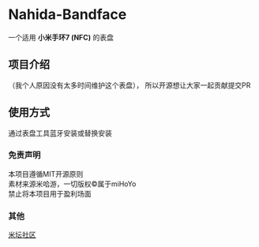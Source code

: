 # Nahida-Bandface
一个适用 **小米手环7 (NFC)** 的表盘

## 项目介绍
（我个人原因没有太多时间维护这个表盘），
所以开源想让大家一起贡献提交PR

## 使用方式
通过表盘工具蓝牙安装或替换安装

### 免责声明
本项目遵循MIT开源原则<br>
素材来源米哈游，一切版权©️属于miHoYo<br>
禁止将本项目用于盈利场面

### 其他
[米坛社区](https://bandbbs.cn)

